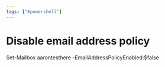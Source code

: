 ```yaml
---
tags: ["#powershell"]
---
```

# Disable email address policy

Set-Mailbox aarontesthere -EmailAddressPolicyEnabled:$false
